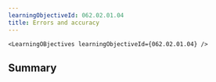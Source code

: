 ```yaml
---
learningObjectiveId: 062.02.01.04
title: Errors and accuracy
---
```


```tsx eval
<LearningOBjectives learningObjectiveId={062.02.01.04} />
```

## Summary
